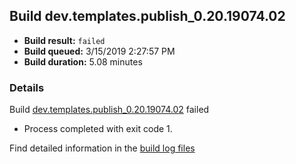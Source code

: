 ## Build dev.templates.publish_0.20.19074.02
- **Build result:** `failed`
- **Build queued:** 3/15/2019 2:27:57 PM
- **Build duration:** 5.08 minutes
### Details
Build [dev.templates.publish_0.20.19074.02](https://winappstudio.visualstudio.com/web/build.aspx?pcguid=a4ef43be-68ce-4195-a619-079b4d9834c2&builduri=vstfs%3a%2f%2f%2fBuild%2fBuild%2f27264) failed

+ Process completed with exit code 1.

Find detailed information in the [build log files](https://uwpctdiags.blob.core.windows.net/buildlogs/dev.templates.publish_0.20.19074.02_logs.zip)
